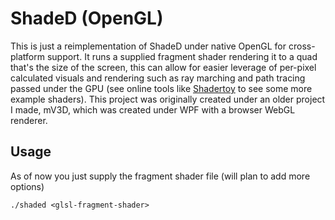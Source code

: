 # ShadeD (OpenGL)

This is just a reimplementation of ShadeD under native OpenGL for cross-platform support. It runs a supplied fragment shader rendering it to a quad that's the size of the screen, this can allow for easier leverage of per-pixel calculated visuals and rendering such as ray marching and path tracing passed under the GPU (see online tools like [Shadertoy](https://shadertoy.com) to see some more example shaders). This project was originally created under an older project I made, mV3D, which was created under WPF with a browser WebGL renderer.

## Usage

As of now you just supply the fragment shader file (will plan to add more options)

```
./shaded <glsl-fragment-shader>
```

